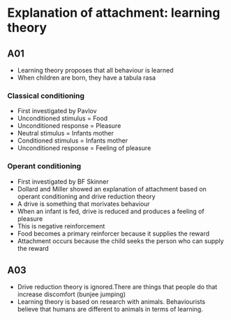 # Explanation of attachment: learning theory

## A01

- Learning theory proposes that all behaviour is learned
- When children are born, they have a tabula rasa

### Classical conditioning
- First investigated by Pavlov
- Unconditioned stimulus = Food
- Unconditioned response = Pleasure
- Neutral stimulus = Infants mother
- Conditioned stimulus = Infants mother
- Unconditioned response = Feeling of pleasure

### Operant conditioning 
- First investigated by BF Skinner
- Dollard and Miller showed an explanation of attachment based on operant conditioning and drive reduction theory
- A drive is something that morivates behaviour
- When an infant is fed, drive is reduced and produces a feeling of pleasure
- This is negative reinforcement 
- Food becomes a primary reinforcer because it supplies the reward
- Attachment occurs because the child seeks the person who can supply the reward

## A03

- Drive reduction theory is ignored.There are things that people do that increase discomfort (bunjee jumping)
- Learning theory is based on research with animals. Behaviourists believe that humans are different to animals in terms of learning. 
